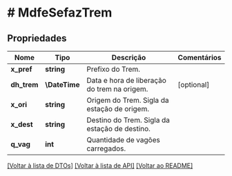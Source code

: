 # # MdfeSefazTrem

## Propriedades

Nome | Tipo | Descrição | Comentários
------------ | ------------- | ------------- | -------------
**x_pref** | **string** | Prefixo do Trem. |
**dh_trem** | **\DateTime** | Data e hora de liberação do trem na origem. | [optional]
**x_ori** | **string** | Origem do Trem.  Sigla da estação de origem. |
**x_dest** | **string** | Destino do Trem.  Sigla da estação de destino. |
**q_vag** | **int** | Quantidade de vagões carregados. |

[[Voltar à lista de DTOs]](../../README.md#models) [[Voltar à lista de API]](../../README.md#endpoints) [[Voltar ao README]](../../README.md)
